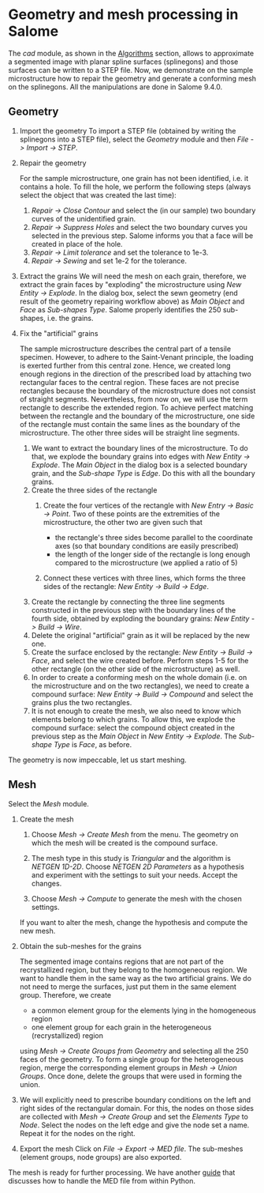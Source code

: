 # Geometry and mesh processing in Salome



The *cad* module, as shown in the [Algorithms](algorithms.md#from-image-to-geometry) section, allows to approximate a segmented image with planar spline surfaces (splinegons) and those surfaces can be written to a STEP file. Now, we demonstrate on the sample microstructure how to repair the geometry and generate a conforming mesh on the splinegons. All the manipulations are done in Salome 9.4.0.



## Geometry

1. Import the geometry
   To import a STEP file (obtained by writing the splinegons into a STEP file), select the *Geometry* module and then *File -> Import -> STEP*.

2. Repair the geometry

   For the sample microstructure, one grain has not been identified, i.e. it contains a hole. To fill the hole, we perform the following steps (always select the object that was created the last time): 
   1. *Repair -> Close Contour* and select the (in our sample) two boundary curves of the unidentified grain.
   2. *Repair -> Suppress Holes* and select the two boundary curves you selected in the previous step. Salome informs you that a face will be created in place of the hole.
   3. *Repair -> Limit tolerance* and set the tolerance to 1e-3.
   4. *Repair -> Sewing* and set 1e-2 for the tolerance.

3. Extract the grains
   We will need the mesh on each grain, therefore, we extract the grain faces by "exploding" the microstructure using *New Entity -> Explode*. In the dialog box, select the sewn geometry (end result of the geometry repairing workflow above) as *Main Object* and *Face* as *Sub-shapes Type*. Salome properly identifies the 250 sub-shapes, i.e. the grains.

4. Fix the "artificial" grains

   The sample microstructure describes the central part of a tensile specimen. However, to adhere to the Saint-Venant principle, the loading is exerted further from this central zone. Hence, we created long enough regions in the direction of the prescribed load by attaching two rectangular faces to the central region. These faces are not precise rectangles because the boundary of the microstructure does not consist of straight segments. Nevertheless, from now on, we will use the term rectangle to describe the extended region. To achieve perfect matching between the rectangle and the boundary of the microstructure, one side of the rectangle must contain the same lines as the boundary of the microstructure. The other three sides will be straight line segments.

   1. We want to extract the boundary lines of the microstructure. To do that, we explode the boundary grains into edges with *New Entity -> Explode*. The *Main Object* in the dialog box is a selected boundary grain, and the *Sub-shape Type* is *Edge*. Do this with all the boundary grains.
   2. Create the three sides of the rectangle
      1. Create the four vertices of the rectangle with *New Entry -> Basic -> Point*. Two of these points are the extremities of the microstructure, the other two are given such that
         -  the rectangle's three sides become parallel to the coordinate axes (so that boundary conditions are easily prescribed)
         -  the length of the longer side of the rectangle is long enough compared to the microstructure (we applied a ratio of 5)
         
      2. Connect these vertices with three lines, which forms the three sides of the rectangle: *New Entity -> Build -> Edge*.
   3. Create the rectangle by connecting the three line segments constructed in the previous step with the boundary lines of the fourth side, obtained by exploding the boundary grains: *New Entity -> Build -> Wire*.
   4. Delete the original "artificial" grain as it will be replaced by the new one.
   5. Create the surface enclosed by the rectangle: *New Entity -> Build -> Face*, and select the wire created before. Perform steps 1-5 for the other rectangle (on the other side of the microstructure) as well.
   6. In order to create a conforming mesh on the whole domain (i.e. on the microstructure and on the two rectangles), we need to create a compound surface: *New Entity -> Build -> Compound* and select the grains plus the two rectangles.
   7. It is not enough to create the mesh, we also need to know which elements belong to which grains. To allow this, we explode the compound surface: select the compound object created in the previous step as the *Main Object* in *New Entity -> Explode*. The *Sub-shape Type* is *Face*, as before.
   



The geometry is now impeccable, let us start meshing.



## Mesh

Select the *Mesh* module.

1. Create the mesh

   1. Choose *Mesh -> Create Mesh* from the menu. The geometry on which the mesh will be created is the compound surface.

   2. The mesh type in this study is *Triangular* and the algorithm is *NETGEN 1D-2D*. Choose *NETGEN 2D Parameters* as a hypothesis and experiment with the settings to suit your needs. Accept the changes.

   3. Choose *Mesh -> Compute* to generate the mesh with the chosen settings.

   If you want to alter the mesh, change the hypothesis and compute the new mesh.

2. Obtain the sub-meshes for the grains

   The segmented image contains regions that are not part of the recrystallized region, but they belong to the homogeneous region. We want to handle them in the same way as the two artificial grains. We do not need to merge the surfaces, just put them in the same element group. Therefore, we create

   -  a common element group for the elements lying in the homogeneous region
   -  one element group for each grain in the heterogeneous (recrystallized) region

   using *Mesh -> Create Groups from Geometry* and selecting all the 250 faces of the geometry. To form a single group for the heterogeneous region, merge the corresponding element groups in *Mesh -> Union Groups*. Once done, delete the groups that were used in forming the union.

3. We will explicitly need to prescribe boundary conditions on the left and right sides of the rectangular domain. For this, the nodes on those sides are collected with *Mesh -> Create Group* and set the *Elements Type* to *Node*. Select the nodes on the left edge and give the node set a name. Repeat it for the nodes on the right.

3. Export the mesh
   Click on *File -> Export -> MED file*. The sub-meshes (element groups, node groups) are also exported.



The mesh is ready for further processing. We have another [guide](med) that discusses how to handle the MED file from within Python.